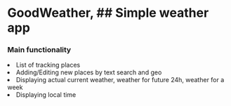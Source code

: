 # GoodWeather, ## Simple weather app

### Main functionality
<li>
  List of tracking places
<li>
  Adding/Editing new places by text search and geo
<li>
  Displaying actual current weather, weather for future 24h, weather for a week
<li>
  Displaying local time
  
 
